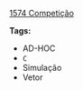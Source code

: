 [1574 Competição](https://www.urionlinejudge.com.br/judge/pt/problems/view/1574)

**Tags:**
- AD-HOC
- `C`
- Simulação
- Vetor